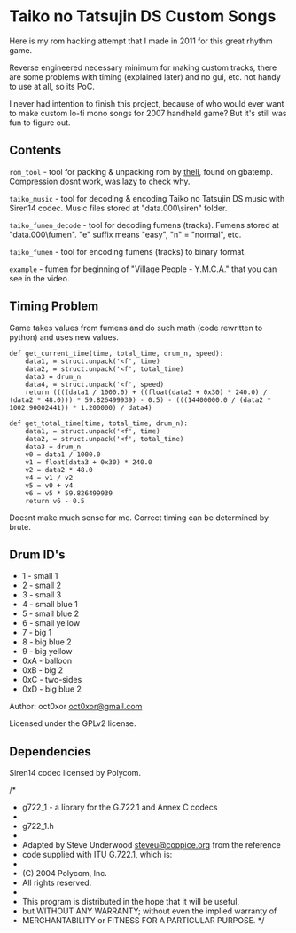 # Taiko no Tatsujin DS Custom Songs

Here is my rom hacking attempt that I made in 2011 for this great rhythm game.

Reverse engineered necessary minimum for making custom tracks, there are some problems with timing (explained later) and no gui, etc. not handy to use at all, so its PoC.

I never had intention to finish this project, because of who would ever want to make custom lo-fi mono songs for 2007 handheld game? But it's still was fun to figure out.

## Contents

`rom_tool` - tool for packing & unpacking rom by [theli](https://github.com/theli-ua), found on gbatemp. Compression dosnt work, was lazy to check why.

`taiko_music` - tool for decoding & encoding Taiko no Tatsujin DS music with Siren14 codec. Music files stored at "data.000\siren" folder.

`taiko_fumen_decode` - tool for decoding fumens (tracks). Fumens stored at "data.000\fumen". "e" suffix means "easy", "n" = "normal", etc.

`taiko_fumen` - tool for encoding fumens (tracks) to binary format.

`example` - fumen for beginning of "Village People - Y.M.C.A." that you can see in the video.

## Timing Problem

Game takes values from fumens and do such math (code rewritten to python) and uses new values.

```
def get_current_time(time, total_time, drum_n, speed):
    data1, = struct.unpack('<f', time)
    data2, = struct.unpack('<f', total_time)
    data3 = drum_n
    data4, = struct.unpack('<f', speed)
    return ((((data1 / 1000.0) + ((float(data3 + 0x30) * 240.0) / (data2 * 48.0))) * 59.826499939) - 0.5) - (((14400000.0 / (data2 * 1002.90002441)) * 1.200000) / data4)
```
```
def get_total_time(time, total_time, drum_n):
    data1, = struct.unpack('<f', time)
    data2, = struct.unpack('<f', total_time)
    data3 = drum_n
    v0 = data1 / 1000.0
    v1 = float(data3 + 0x30) * 240.0
    v2 = data2 * 48.0
    v4 = v1 / v2
    v5 = v0 + v4
    v6 = v5 * 59.826499939
    return v6 - 0.5
```

Doesnt make much sense for me. Correct timing can be determined by brute.

## Drum ID's

- 1 - small 1
- 2 - small 2
- 3 - small 3
- 4 - small blue 1
- 5 - small blue 2
- 6 - small yellow
- 7 - big 1
- 8 - big blue 2
- 9 - big yellow
- 0xA - balloon
- 0xB - big 2
- 0xC - two-sides
- 0xD - big blue 2

Author: oct0xor <oct0xor@gmail.com>

Licensed under the GPLv2 license.

## Dependencies

Siren14 codec licensed by Polycom.

/*
 * g722_1 - a library for the G.722.1 and Annex C codecs
 *
 * g722_1.h
 *
 * Adapted by Steve Underwood <steveu@coppice.org> from the reference
 * code supplied with ITU G.722.1, which is:
 *
 *   (C) 2004 Polycom, Inc.
 *   All rights reserved.
 *
 * This program is distributed in the hope that it will be useful,
 * but WITHOUT ANY WARRANTY; without even the implied warranty of
 * MERCHANTABILITY or FITNESS FOR A PARTICULAR PURPOSE.
 */